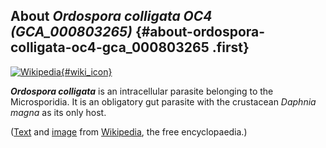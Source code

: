 About *Ordospora colligata OC4 (GCA\_000803265)* {#about-ordospora-colligata-oc4-gca_000803265 .first}
------------------------------------------------

[![Wikipedia](/img/wikipedia_logo_v2_en.png){#wiki_icon}](http://en.wikipedia.org/wiki/Ordospora_colligata)

***Ordospora colligata*** is an intracellular parasite belonging to the
Microsporidia. It is an obligatory gut parasite with the crustacean
*Daphnia magna* as its only host.

([Text](http://en.wikipedia.org/wiki/Ordospora_colligata) and
[image](https://commons.wikimedia.org/wiki/File:Ordospora_colligata_spores.JPG)
from [Wikipedia](http://en.wikipedia.org/), the free encyclopaedia.)
